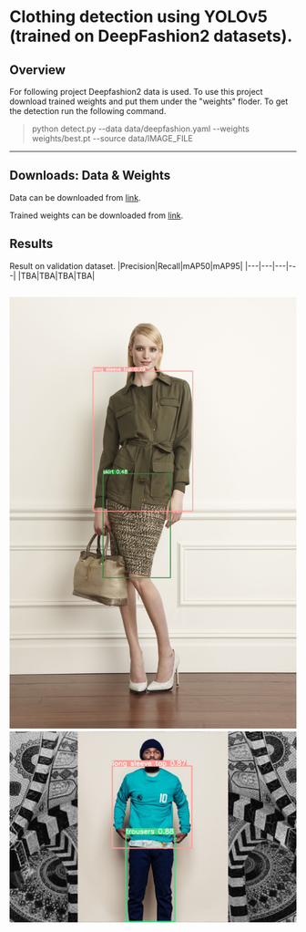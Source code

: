 # Clothing detection using YOLOv5 (trained on DeepFashion2 datasets).
## Overview
For following project Deepfashion2 data is used. To use this project download trained weights and put them under the "weights" floder. 
To get the detection run the following command.
>python detect.py --data data/deepfashion.yaml --weights weights/best.pt --source data/IMAGE_FILE
---
## Downloads: Data & Weights
Data can be downloaded from [link](https://github.com/switchablenorms/DeepFashion2).

Trained weights can be downloaded from [link](https://mega.nz/file/01NlUDxA#yn_y8L56_EyEoNHoyw1NkANvbNWr9xKDgS-h6kaguGA).
## Results
Result on validation dataset.
|Precision|Recall|mAP50|mAP95|
|---|---|---|---|
|TBA|TBA|TBA|TBA|

![result1](data/fashion_1.png)
![result2](data/fashion_2.png)
---
